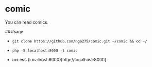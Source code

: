 # comic
You can read comics.

##Usage
- `git clone https://github.com/ngo275/comic.git ~/comic && cd ~/`

- `php -S localhost:8000 -t comic`

- access (localhost:8000)[http://localhost:8000]
